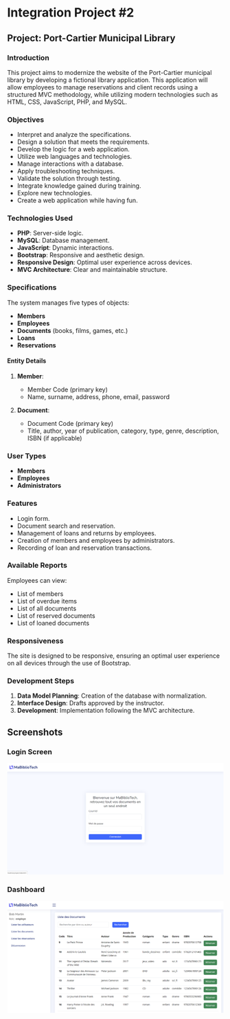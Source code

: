 # Integration Project #2

## Project: Port-Cartier Municipal Library

### Introduction

This project aims to modernize the website of the Port-Cartier municipal library by developing a fictional library application. This application will allow employees to manage reservations and client records using a structured MVC methodology, while utilizing modern technologies such as HTML, CSS, JavaScript, PHP, and MySQL.

### Objectives

- Interpret and analyze the specifications.
- Design a solution that meets the requirements.
- Develop the logic for a web application.
- Utilize web languages and technologies.
- Manage interactions with a database.
- Apply troubleshooting techniques.
- Validate the solution through testing.
- Integrate knowledge gained during training.
- Explore new technologies.
- Create a web application while having fun.

### Technologies Used

- **PHP**: Server-side logic.
- **MySQL**: Database management.
- **JavaScript**: Dynamic interactions.
- **Bootstrap**: Responsive and aesthetic design.
- **Responsive Design**: Optimal user experience across devices.
- **MVC Architecture**: Clear and maintainable structure.

### Specifications

The system manages five types of objects:

- **Members**
- **Employees**
- **Documents** (books, films, games, etc.)
- **Loans**
- **Reservations**

#### Entity Details

1. **Member**:

   - Member Code (primary key)
   - Name, surname, address, phone, email, password

2. **Document**:
   - Document Code (primary key)
   - Title, author, year of publication, category, type, genre, description, ISBN (if applicable)

### User Types

- **Members**
- **Employees**
- **Administrators**

### Features

- Login form.
- Document search and reservation.
- Management of loans and returns by employees.
- Creation of members and employees by administrators.
- Recording of loan and reservation transactions.

### Available Reports

Employees can view:

- List of members
- List of overdue items
- List of all documents
- List of reserved documents
- List of loaned documents

### Responsiveness

The site is designed to be responsive, ensuring an optimal user experience on all devices through the use of Bootstrap.

### Development Steps

1. **Data Model Planning**: Creation of the database with normalization.
2. **Interface Design**: Drafts approved by the instructor.
3. **Development**: Implementation following the MVC architecture.

## Screenshots

### Login Screen

![Login Screen](/assets/img/login.png)

### Dashboard

![Dashboard](/assets/img/dashboard.png)